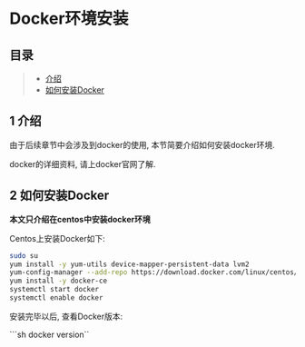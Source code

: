 # Docker环境安装

## 目录

> * [介绍]()
> * [如何安装Docker]()

## 1 介绍 <a id="chapter-1"></a>

由于后续章节中会涉及到docker的使用, 本节简要介绍如何安装docker环境.

docker的详细资料, 请上docker官网了解.

## 2 如何安装Docker <a id="chapter-2"></a>

**本文只介绍在centos中安装docker环境**

Centos上安装Docker如下:

```bash
sudo su
yum install -y yum-utils device-mapper-persistent-data lvm2
yum-config-manager --add-repo https://download.docker.com/linux/centos/docker-ce.repo
yum install -y docker-ce 
systemctl start docker
systemctl enable docker
```

安装完毕以后, 查看Docker版本:

```sh docker version``

